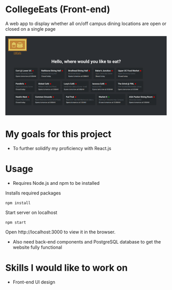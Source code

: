 # CollegeEats (Front-end)
A web app to display whether all on/off campus dining locations are open or closed on a single page

![Front page](/public/screenshot.png)

# My goals for this project
- To further solidify my proficiency with React.js

# Usage
- Requires Node.js and npm to be installed

Installs required packages
```
npm install
```
Start server on localhost

```
npm start
```

Open http://localhost:3000 to view it in the browser.

- Also need back-end components and PostgreSQL database to get the website fully functional

# Skills I would like to work on 
- Front-end UI design
